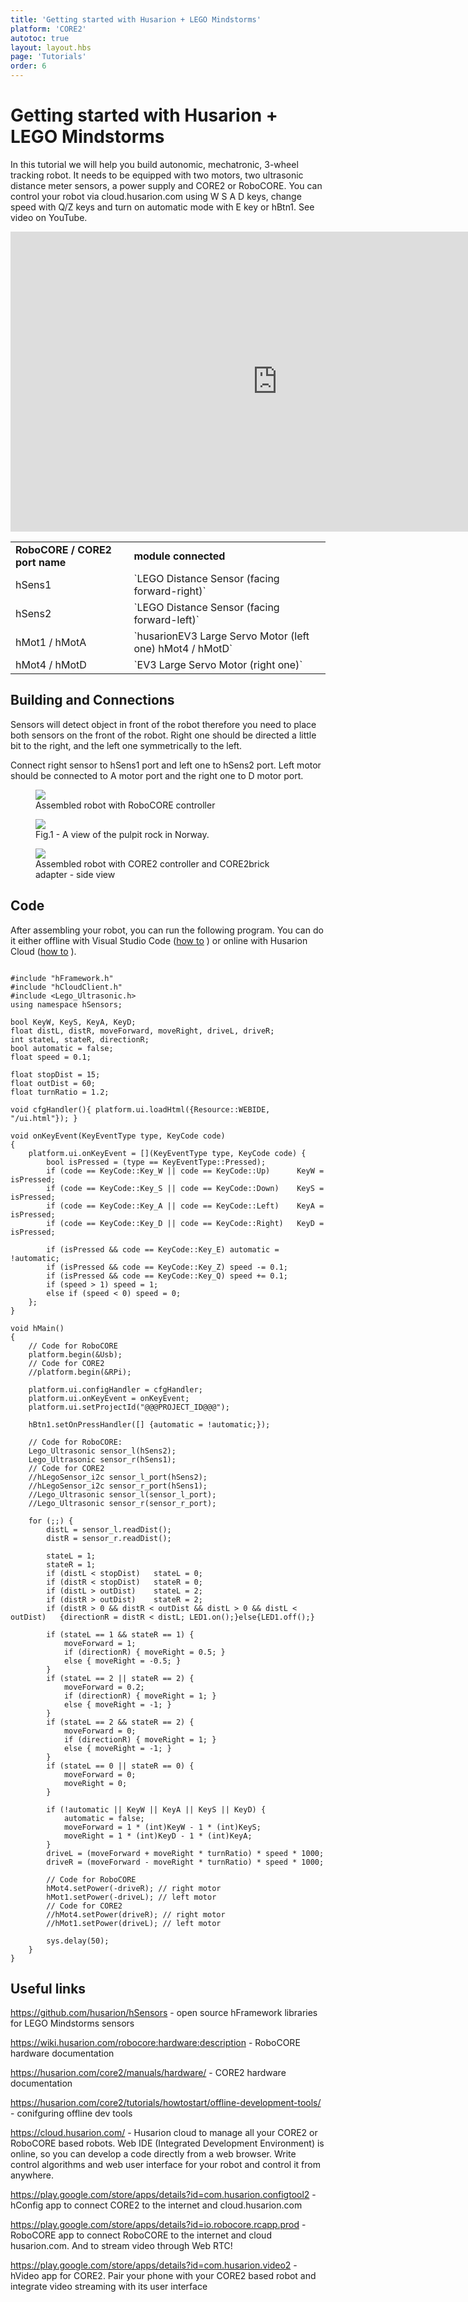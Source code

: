 ```yaml
---
title: 'Getting started with Husarion + LEGO Mindstorms'
platform: 'CORE2'
autotoc: true
layout: layout.hbs
page: 'Tutorials'
order: 6
---
```


# Getting started with Husarion + LEGO Mindstorms #

In this tutorial we will help you build autonomic, mechatronic, 3-wheel tracking robot. It needs to be equipped with two motors, two ultrasonic distance meter sensors, a power supply and CORE2 or RoboCORE. You can control your robot via cloud.husarion.com using W S A D keys, change speed with Q/Z keys and turn on automatic mode with E key or hBtn1.
See video on YouTube.

<iframe width="854" height="480" src="https://www.youtube.com/embed/kKvd2eyvoZE" frameborder="0" allowfullscreen>
</iframe>

<table>
    <tr>
    <td><b>RoboCORE / CORE2 port name</b></td><td><b>module connected</b></td>
    </tr>
    <tr>
        <td>hSens1</td><td>`LEGO Distance Sensor (facing forward-right)`</td>
    </tr>
    <tr>
        <td>hSens2</td><td>`LEGO Distance Sensor (facing forward-left)`</td>
    </tr>
    <tr>
        <td>hMot1 / hMotA</td><td>`husarionEV3 Large Servo Motor (left one)
hMot4 / hMotD`</td>
    </tr>
    <tr>
        <td>hMot4 / hMotD</td><td>`EV3 Large Servo Motor (right one)`</td>
    </tr>
</table>


## Building and Connections ##

Sensors will detect object in front of the robot therefore you need to place both sensors on the front of the robot. Right one should be directed  a little bit to the right, and the left one symmetrically to the left.

Connect right sensor to hSens1 port and left one to hSens2 port.
Left motor should be connected to A motor port and the right one to D motor port.

<figure>
  <img src="https://github.com/husarion/static_docs/blob/master/src/assets/img/howToStart/shadowBOT_1.png">
  <figcaption>Assembled robot with RoboCORE controller</figcaption>
</figure>
<figure>
  <img src="https://github.com/husarion/static_docs/blob/master/src/assets/img/howToStart/shadowBOT_2.png">
  <figcaption>Fig.1 - A view of the pulpit rock in Norway.</figcaption>
</figure><figure>
  <img src="https://github.com/husarion/static_docs/blob/master/src/assets/img/howToStart/shadowBOT_3.png">
  <figcaption>Assembled robot with CORE2 controller and CORE2brick adapter - side view</figcaption>
</figure>

## Code ##

After assembling your robot, you can run the following program. You can do it either offline with Visual Studio Code (<a href="https://husarion.com/core2/tutorials/howtostart/offline-development-tools/">how to</a>
) or online with Husarion Cloud (<a href="https://husarion.com/core2/tutorials/howtostart/run-your-first-program/">how to</a>
).

```

#include "hFramework.h"
#include "hCloudClient.h"
#include <Lego_Ultrasonic.h>
using namespace hSensors;

bool KeyW, KeyS, KeyA, KeyD;
float distL, distR, moveForward, moveRight, driveL, driveR;
int stateL, stateR, directionR;
bool automatic = false;
float speed = 0.1;

float stopDist = 15;
float outDist = 60;
float turnRatio = 1.2;

void cfgHandler(){ platform.ui.loadHtml({Resource::WEBIDE, "/ui.html"}); }

void onKeyEvent(KeyEventType type, KeyCode code)
{
    platform.ui.onKeyEvent = [](KeyEventType type, KeyCode code) {
        bool isPressed = (type == KeyEventType::Pressed);
        if (code == KeyCode::Key_W || code == KeyCode::Up)      KeyW = isPressed;
        if (code == KeyCode::Key_S || code == KeyCode::Down)    KeyS = isPressed;
        if (code == KeyCode::Key_A || code == KeyCode::Left)    KeyA = isPressed;
        if (code == KeyCode::Key_D || code == KeyCode::Right)   KeyD = isPressed;

        if (isPressed && code == KeyCode::Key_E) automatic = !automatic;
        if (isPressed && code == KeyCode::Key_Z) speed -= 0.1;
        if (isPressed && code == KeyCode::Key_Q) speed += 0.1;
        if (speed > 1) speed = 1;
        else if (speed < 0) speed = 0;
    };
}

void hMain()
{
    // Code for RoboCORE
    platform.begin(&Usb);
    // Code for CORE2
    //platform.begin(&RPi);
    
    platform.ui.configHandler = cfgHandler;
    platform.ui.onKeyEvent = onKeyEvent;
    platform.ui.setProjectId("@@@PROJECT_ID@@@");

    hBtn1.setOnPressHandler([] {automatic = !automatic;});

    // Code for RoboCORE:
    Lego_Ultrasonic sensor_l(hSens2);
    Lego_Ultrasonic sensor_r(hSens1);
    // Code for CORE2
    //hLegoSensor_i2c sensor_l_port(hSens2);
    //hLegoSensor_i2c sensor_r_port(hSens1);
    //Lego_Ultrasonic sensor_l(sensor_l_port);
    //Lego_Ultrasonic sensor_r(sensor_r_port);

    for (;;) {
        distL = sensor_l.readDist();
        distR = sensor_r.readDist();

        stateL = 1;
        stateR = 1;
        if (distL < stopDist)   stateL = 0;
        if (distR < stopDist)   stateR = 0;
        if (distL > outDist)    stateL = 2;
        if (distR > outDist)    stateR = 2;
        if (distR > 0 && distR < outDist && distL > 0 && distL < outDist)   {directionR = distR < distL; LED1.on();}else{LED1.off();}

        if (stateL == 1 && stateR == 1) {
            moveForward = 1;
            if (directionR) { moveRight = 0.5; }
            else { moveRight = -0.5; }
        }
        if (stateL == 2 || stateR == 2) {
            moveForward = 0.2;
            if (directionR) { moveRight = 1; }
            else { moveRight = -1; }
        }
        if (stateL == 2 && stateR == 2) {
            moveForward = 0;
            if (directionR) { moveRight = 1; }
            else { moveRight = -1; }
        }
        if (stateL == 0 || stateR == 0) {
            moveForward = 0;
            moveRight = 0;
        }

        if (!automatic || KeyW || KeyA || KeyS || KeyD) {
            automatic = false;
            moveForward = 1 * (int)KeyW - 1 * (int)KeyS;
            moveRight = 1 * (int)KeyD - 1 * (int)KeyA;
        }
        driveL = (moveForward + moveRight * turnRatio) * speed * 1000;
        driveR = (moveForward - moveRight * turnRatio) * speed * 1000;
        
        // Code for RoboCORE
        hMot4.setPower(-driveR); // right motor
        hMot1.setPower(-driveL); // left motor
        // Code for CORE2
        //hMot4.setPower(driveR); // right motor
        //hMot1.setPower(driveL); // left motor

        sys.delay(50);
    }
}

```

## Useful links ##

https://github.com/husarion/hSensors - open source hFramework libraries for LEGO Mindstorms sensors

https://wiki.husarion.com/robocore:hardware:description - RoboCORE hardware documentation

https://husarion.com/core2/manuals/hardware/ - CORE2 hardware documentation

https://husarion.com/core2/tutorials/howtostart/offline-development-tools/ - conifguring offline dev tools

https://cloud.husarion.com/ - Husarion cloud to manage all your CORE2 or RoboCORE based robots. Web IDE (Integrated Development Environment) is online, so you can develop a code directly from a web browser. Write control algorithms and web user interface for your robot and control it from anywhere.

https://play.google.com/store/apps/details?id=com.husarion.configtool2 - hConfig app to connect CORE2 to the internet and cloud.husarion.com

https://play.google.com/store/apps/details?id=io.robocore.rcapp.prod - RoboCORE app to connect RoboCORE to the internet and cloud husarion.com. And to stream video through Web RTC!

https://play.google.com/store/apps/details?id=com.husarion.video2 - hVideo app for CORE2. Pair your phone with your CORE2 based robot and integrate video streaming with its user interface
